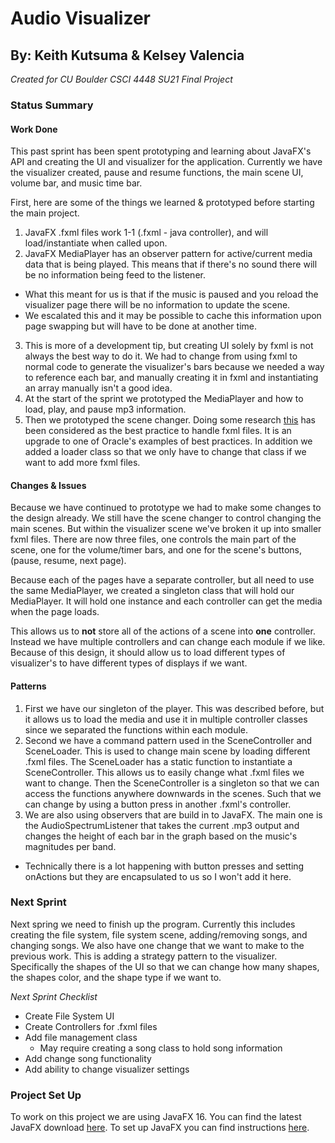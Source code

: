# Audio Visualizer

## By: Keith Kutsuma & Kelsey Valencia

_Created for CU Boulder CSCI 4448 SU21 Final Project_

### Status Summary

#### Work Done

This past sprint has been spent prototyping and learning about JavaFX's API and creating the UI and visualizer for the application. Currently we have the visualizer created, pause and resume functions, the main scene UI, volume bar, and music time bar.

First, here are some of the things we learned & prototyped before starting the main project.

1. JavaFX .fxml files work 1-1 (.fxml - java controller), and will load/instantiate when called upon.
2. JavaFX MediaPlayer has an observer pattern for active/current media data that is being played. This means that if there's no sound there will be no information being feed to the listener.
  * What this meant for us is that if the music is paused and you reload the visualizer page there will be no information to update the scene.
  * We escalated this and it may be possible to cache this information upon page swapping but will have to be done at another time.
3. This is more of a development tip, but creating UI solely by fxml is not always the best way to do it. We had to change from using fxml to normal code to generate the visualizer's bars because we needed a way to reference each bar, and manually creating it in fxml and instantiating an array manually isn't a good idea.
4. At the start of the sprint we prototyped the MediaPlayer and how to load, play, and pause mp3 information.
5. Then we prototyped the scene changer. Doing some research [this](https://gist.github.com/jewelsea/6460130) has been considered as the best practice to handle fxml files. It is an upgrade to one of Oracle's examples of best practices. In addition we added a loader class so that we only have to change that class if we want to add more fxml files.

#### Changes & Issues

Because we have continued to prototype we had to make some changes to the design already. We still have the scene changer to control changing the main scenes. But within the visualizer scene we've broken it up into smaller fxml files. There are now three files, one controls the main part of the scene, one for the volume/timer bars, and one for the scene's buttons, (pause, resume, next page).

Because each of the pages have a separate controller, but all need to use the same MediaPlayer, we created a singleton class that will hold our MediaPlayer. It will hold one instance and each controller can get the media when the page loads.

This allows us to **not** store all of the actions of a scene into **one** controller. Instead we have multiple controllers and can change each module if we like. Because of this design, it should allow us to load different types of visualizer's to have different types of displays if we want.

#### Patterns

1. First we have our singleton of the player. This was described before, but it allows us to load the media and use it in multiple controller classes since we separated the functions within each module.
2. Second we have a command pattern used in the SceneController and SceneLoader. This is used to change main scene by loading different .fxml files. The SceneLoader has a static function to instantiate a SceneController. This allows us to easily change what .fxml files we want to change. Then the SceneController is a singleton so that we can access the functions anywhere downwards in the scenes. Such that we can change by using a button press in another .fxml's controller.
3. We are also using observers that are build in to JavaFX. The main one is the AudioSpectrumListener that takes the current .mp3 output and changes the height of each bar in the graph based on the music's magnitudes per band.
  * Technically there is a lot happening with button presses and setting onActions but they are encapsulated to us so I won't add it here.

### Next Sprint

Next spring we need to finish up the program. Currently this includes creating the file system, file system scene, adding/removing songs, and changing songs. We also have one change that we want to make to the previous work. This is adding a strategy pattern to the visualizer. Specifically the shapes of the UI so that we can change how many shapes, the shapes color, and the shape type if we want to.

*Next Sprint Checklist*

* Create File System UI
* Create Controllers for .fxml files
* Add file management class
  * May require creating a song class to hold song information
* Add change song functionality
* Add ability to change visualizer settings

### Project Set Up

To work on this project we are using JavaFX 16. You can find the latest JavaFX download [here](https://gluonhq.com/products/javafx/). To set up JavaFX you can find instructions [here](https://openjfx.io/openjfx-docs/).
